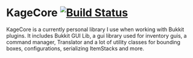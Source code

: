 # KageCore [![Build Status](https://ci.syscy.de/buildStatus/icon?job=KageCore)](https://ci.syscy.de/job/KageCore/)
KageCore is a currently personal library I use when working with Bukkit plugins.
It includes Bukkit GUI Lib, a gui library used for inventory guis, a command manager,
Translator and a lot of utility classes for bounding boxes, configurations, serializing ItemStacks and more.
